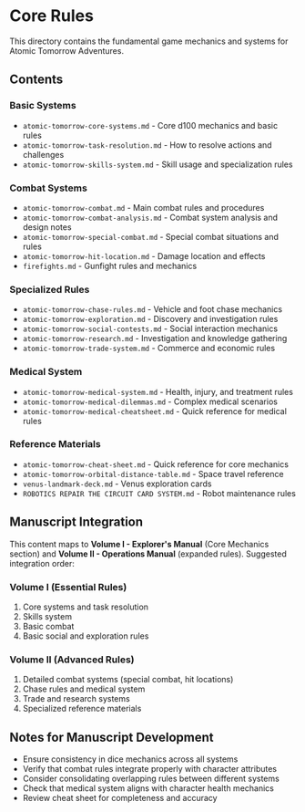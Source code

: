 # Core Rules

This directory contains the fundamental game mechanics and systems for Atomic Tomorrow Adventures.

## Contents

### Basic Systems
- `atomic-tomorrow-core-systems.md` - Core d100 mechanics and basic rules
- `atomic-tomorrow-task-resolution.md` - How to resolve actions and challenges
- `atomic-tomorrow-skills-system.md` - Skill usage and specialization rules

### Combat Systems
- `atomic-tomorrow-combat.md` - Main combat rules and procedures
- `atomic-tomorrow-combat-analysis.md` - Combat system analysis and design notes
- `atomic-tomorrow-special-combat.md` - Special combat situations and rules
- `atomic-tomorrow-hit-location.md` - Damage location and effects
- `firefights.md` - Gunfight rules and mechanics

### Specialized Rules
- `atomic-tomorrow-chase-rules.md` - Vehicle and foot chase mechanics
- `atomic-tomorrow-exploration.md` - Discovery and investigation rules
- `atomic-tomorrow-social-contests.md` - Social interaction mechanics
- `atomic-tomorrow-research.md` - Investigation and knowledge gathering
- `atomic-tomorrow-trade-system.md` - Commerce and economic rules

### Medical System
- `atomic-tomorrow-medical-system.md` - Health, injury, and treatment rules
- `atomic-tomorrow-medical-dilemmas.md` - Complex medical scenarios
- `atomic-tomorrow-medical-cheatsheet.md` - Quick reference for medical rules

### Reference Materials
- `atomic-tomorrow-cheat-sheet.md` - Quick reference for core mechanics
- `atomic-tomorrow-orbital-distance-table.md` - Space travel reference
- `venus-landmark-deck.md` - Venus exploration cards
- `ROBOTICS REPAIR THE CIRCUIT CARD SYSTEM.md` - Robot maintenance rules

## Manuscript Integration

This content maps to **Volume I - Explorer's Manual** (Core Mechanics section) and **Volume II - Operations Manual** (expanded rules). Suggested integration order:

### Volume I (Essential Rules)
1. Core systems and task resolution
2. Skills system
3. Basic combat
4. Basic social and exploration rules

### Volume II (Advanced Rules)
1. Detailed combat systems (special combat, hit locations)
2. Chase rules and medical system
3. Trade and research systems
4. Specialized reference materials

## Notes for Manuscript Development

- Ensure consistency in dice mechanics across all systems
- Verify that combat rules integrate properly with character attributes
- Consider consolidating overlapping rules between different systems
- Check that medical system aligns with character health mechanics
- Review cheat sheet for completeness and accuracy
